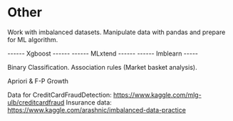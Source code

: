 # Other

Work with imbalanced datasets. Manipulate data with pandas and prepare for ML algorithm.

------ Xgboost ------
------ MLxtend ------
------ Imblearn -----

Binary Classification. Association rules (Market basket analysis).

Apriori & F-P Growth


Data for CreditCardFraudDetection: https://www.kaggle.com/mlg-ulb/creditcardfraud
Insurance data: https://www.kaggle.com/arashnic/imbalanced-data-practice
